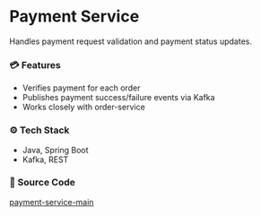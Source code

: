# Payment Service

Handles payment request validation and payment status updates.

### 💳 Features

- Verifies payment for each order
- Publishes payment success/failure events via Kafka
- Works closely with order-service

### ⚙️ Tech Stack

- Java, Spring Boot
- Kafka, REST

### 🔗 Source Code

[payment-service-main](https://github.com/Aayush20/payment-service)
